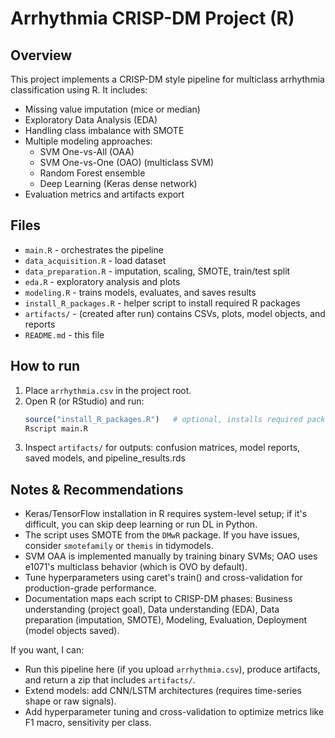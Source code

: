 # Arrhythmia CRISP-DM Project (R)

## Overview
This project implements a CRISP-DM style pipeline for multiclass arrhythmia classification using R. It includes:
- Missing value imputation (mice or median)
- Exploratory Data Analysis (EDA)
- Handling class imbalance with SMOTE
- Multiple modeling approaches:
  - SVM One-vs-All (OAA)
  - SVM One-vs-One (OAO) (multiclass SVM)
  - Random Forest ensemble
  - Deep Learning (Keras dense network)
- Evaluation metrics and artifacts export

## Files
- `main.R` - orchestrates the pipeline
- `data_acquisition.R` - load dataset
- `data_preparation.R` - imputation, scaling, SMOTE, train/test split
- `eda.R` - exploratory analysis and plots
- `modeling.R` - trains models, evaluates, and saves results
- `install_R_packages.R` - helper script to install required R packages
- `artifacts/` - (created after run) contains CSVs, plots, model objects, and reports
- `README.md` - this file

## How to run
1. Place `arrhythmia.csv` in the project root.
2. Open R (or RStudio) and run:
   ```r
   source("install_R_packages.R")   # optional, installs required packages
   Rscript main.R
   ```
3. Inspect `artifacts/` for outputs: confusion matrices, model reports, saved models, and pipeline_results.rds

## Notes & Recommendations
- Keras/TensorFlow installation in R requires system-level setup; if it's difficult, you can skip deep learning or run DL in Python.
- The script uses SMOTE from the `DMwR` package. If you have issues, consider `smotefamily` or `themis` in tidymodels.
- SVM OAA is implemented manually by training binary SVMs; OAO uses e1071's multiclass behavior (which is OVO by default).
- Tune hyperparameters using caret's train() and cross-validation for production-grade performance.
- Documentation maps each script to CRISP-DM phases: Business understanding (project goal), Data understanding (EDA), Data preparation (imputation, SMOTE), Modeling, Evaluation, Deployment (model objects saved).

If you want, I can:
- Run this pipeline here (if you upload `arrhythmia.csv`), produce artifacts, and return a zip that includes `artifacts/`.
- Extend models: add CNN/LSTM architectures (requires time-series shape or raw signals).
- Add hyperparameter tuning and cross-validation to optimize metrics like F1 macro, sensitivity per class.
